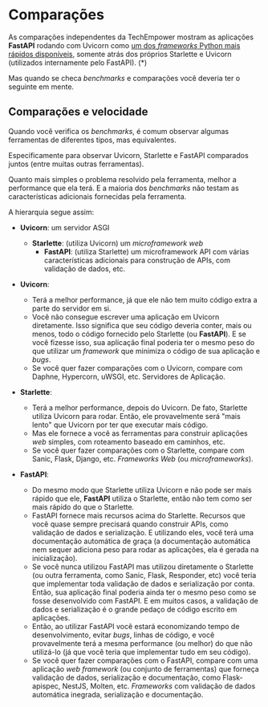 # Comparações

As comparações independentes da TechEmpower mostram as aplicações **FastAPI** rodando com Uvicorn como <a href="https://www.techempower.com/benchmarks/#section=test&runid=7464e520-0dc2-473d-bd34-dbdfd7e85911&hw=ph&test=query&l=zijzen-7" class="external-link" target="_blank">um dos _frameworks_ Python mais rápidos disponíveis</a>, somente atrás dos próprios Starlette e Uvicorn (utilizados internamente pelo FastAPI). (*)

Mas quando se checa _benchmarks_ e comparações você deveria ter o seguinte em mente. 

## Comparações e velocidade

Quando você verifica os _benchmarks_, é comum observar algumas ferramentas de diferentes tipos, mas equivalentes.

Especificamente para observar Uvicorn, Starlette e FastAPI comparados juntos (entre muitas outras ferramentas).

Quanto mais simples o problema resolvido pela ferramenta, melhor a performance que ela terá. E a maioria dos _benchmarks_ não testam as características adicionais fornecidas pela ferramenta.

A hierarquia segue assim:

* **Uvicorn**: um servidor ASGI
    * **Starlette**: (utiliza Uvicorn) um _microframework web_
        * **FastAPI**: (utiliza Starlette) um microframework API com várias características adicionais para construção de APIs, com validação de dados, etc.

* **Uvicorn**:
    * Terá a melhor performance, já que ele não tem muito código extra a parte do servidor em si.
    * Você não consegue escrever uma aplicação em Uvicorn diretamente. Isso significa que seu código deveria conter, mais ou menos, todo o código fornecido pelo Starlette (ou **FastAPI**). E se você fizesse isso, sua aplicação final poderia ter o mesmo peso do que utilizar um _framework_ que minimiza o código de sua aplicação e _bugs_.
    * Se você quer fazer comparações com o Uvicorn, compare com Daphne, Hypercorn, uWSGI, etc. Servidores de Aplicação.
* **Starlette**:
    * Terá a melhor performance, depois do Uvicorn. De fato, Starlette utiliza Uvicorn para rodar. Então, ele provavelmente será "mais lento" que Uvicorn por ter que executar mais código.
    * Mas ele fornece a você as ferramentas para construir aplicações _web_ simples, com roteamento baseado em caminhos, etc.
    * Se você quer fazer comparações com o Starlette, compare com Sanic, Flask, Django, etc. _Frameworks Web_ (ou _microframeworks_).
* **FastAPI**:
    * Do mesmo modo que Starlette utiliza Uvicorn e não pode ser mais rápido que ele, **FastAPI** utiliza o Starlette, então não tem como ser mais rápido do que o Starlette.
    * FastAPI fornece mais recursos acima do Starlette. Recursos que você quase sempre precisará quando construir APIs, como validação de dados e serialização. E utilizando eles, você terá uma documentação automática de graça (a documentação automática nem sequer adiciona peso para rodar as aplicações, ela é gerada na inicialização).
    * Se você nunca utilizou FastAPI mas utilizou diretamente o Starlette (ou outra ferramenta, como Sanic, Flask, Responder, etc) você teria que implementar toda validação de dados e serialização por conta. Então, sua aplicação final poderia ainda ter o mesmo peso como se fosse desenvolvido com FastAPI. E em muitos casos, a validação de dados e serialização é o grande pedaço de código escrito em aplicações.
    * Então, ao utilizar FastAPI você estará economizando tempo de desenvolvimento, evitar _bugs_, linhas de código, e você provavelmente terá a mesma performance (ou melhor) do que não utilizá-lo (já que você teria que implementar tudo em seu código).
    * Se você quer fazer comparações com o FastAPI, compare com uma aplicação _web framework_ (ou conjunto de ferramentas) que forneça validação de dados, serialização e documentação, como Flask-apispec, NestJS, Molten, etc. _Frameworks_ com validação de dados automática inegrada, serialização e documentação.
